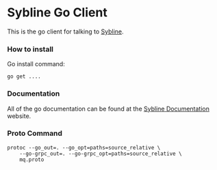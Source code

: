 # Sybline Go Client

This is the go client for talking to [Sybline]().

### How to install

Go install command:
```
go get ....
```

### Documentation

All of the go documentation can be found at the [Sybline Documentation]() website.


### Proto Command

```
protoc --go_out=. --go_opt=paths=source_relative \
    --go-grpc_out=. --go-grpc_opt=paths=source_relative \
    mq.proto
```
